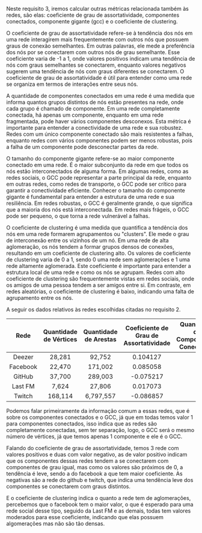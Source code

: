 Neste requisito 3, iremos calcular outras métricas relacionada também às redes, são elas: coeficiente de grau de assortatividade, componentes conectados, componente gigante (gcc) e o coeficiente de clustering.

O coeficiente de grau de assortatividade refere-se à tendência dos nós em uma rede interagirem mais frequentemente com outros nós que possuem graus de conexão semelhantes. Em outras palavras, ele mede a preferência dos nós por se conectarem com outros nós de grau semelhante. Esse coeficiente varia de -1 a 1, onde valores positivos indicam uma tendência de nós com graus semelhantes se conectarem, enquanto valores negativos sugerem uma tendência de nós com graus diferentes se conectarem. O coeficiente de grau de assortatividade é útil para entender como uma rede se organiza em termos de interações entre seus nós. 

A quantidade de componentes conectados em uma rede é uma medida que informa quantos grupos distintos de nós estão presentes na rede, onde cada grupo é chamado de componente. Em uma rede completamente conectada, há apenas um componente, enquanto em uma rede fragmentada, pode haver vários componentes desconexos. Esta métrica é importante para entender a conectividade de uma rede e sua robustez. Redes com um único componente conectado são mais resistentes a falhas, enquanto redes com vários componentes podem ser menos robustas, pois a falha de um componente pode desconectar partes da rede.

O tamanho do componente gigante refere-se ao maior componente conectado em uma rede. É o maior subconjunto da rede em que todos os nós estão interconectados de alguma forma. Em algumas redes, como as redes sociais, o GCC pode representar a parte principal da rede, enquanto em outras redes, como redes de transporte, o GCC pode ser crítico para garantir a conectividade eficiente. Conhecer o tamanho do componente gigante é fundamental para entender a estrutura de uma rede e sua resiliência. Em redes robustas, o GCC é geralmente grande, o que significa que a maioria dos nós está interconectada. Em redes mais frágeis, o GCC pode ser pequeno, o que torna a rede vulnerável a falhas.

O coeficiente de clustering é uma medida que quantifica a tendência dos nós em uma rede formarem agrupamentos ou "clusters". Ele mede o grau de interconexão entre os vizinhos de um nó. Em uma rede de alta aglomeração, os nós tendem a formar grupos densos de conexões, resultando em um coeficiente de clustering alto. Os valores de coeficiente de clustering varia de 0 a 1, sendo 0 uma rede sem aglomerações e 1 uma rede altamente aglomerada. Este coeficiente é importante para entender a estrutura local de uma rede e como os nós se agrupam. Redes com alto coeficiente de clustering são frequentemente vistas em redes sociais, onde os amigos de uma pessoa tendem a ser amigos entre si. Em contraste, em redes aleatórias, o coeficiente de clustering é baixo, indicando uma falta de agrupamento entre os nós.

A seguir os dados relativos às redes escolhidas citadas no requisito 2.

|   Rede   | Quantidade de Vértices | Quantidade de Arestas | Coeficiente de Grau de Assortatividade | Quantidade de Componentes Conectados | Tamanho do Componente Gigante (GCC) | Coeficiente de Clustering Médio |
|:-------:|:-----------------------:|:----------------------:|:------------------------------------:|:-----------------------------------:|:----------------------------------:|:-------------------------------:|
|  Deezer  |          28,281         |         92,752         |              0.104127               |                 1                 |             28,281             |           0.141160            |
| Facebook |          22,470         |        171,002         |              0.085058               |                 1                 |             22,470             |           0.359738            |
|  GitHub  |          37,700         |        289,003         |             -0.075217               |                 1                 |             37,700             |           0.167537            |
| Last FM  |           7,624         |         27,806         |              0.017073               |                 1                 |              7,624             |           0.219418            |
|  Twitch  |         168,114         |       6,797,557         |             -0.086857               |                 1                 |            168,114             |           0.159925            |


Podemos falar primeiramente da informação comum a essas redes, que é sobre os componentes conectados e o GCC, já que em todas temos valor 1 para componentes conectados, isso indica que as redes são completamente conectadas, sem ter separação, logo, o GCC será o mesmo número de vértices, já que temos apenas 1 componente e ele é o GCC.

Falando do coeficiente de grau de assortatividade, temos 3 rede com valores positivos e duas com valor negativo, as de valor positivo indicam que os componentes dessas redes tendem a se conectarem com componentes de grau igual, mas como os valores são próximos de 0, a tendência é leve, sendo a do facebook a que tem maior coeficiente. As negativas são a rede do github e twitch, que indica uma tendência leve dos componentes se conectarem com graus distintos.

E o coeficiente de clustering indica o quanto a rede tem de aglomerações, percebemos que o facebook tem o maior valor, o que é esperado para uma rede social desse tipo, seguido da Last FM e as demais, todas tem valores moderados para esse coeficiente, indicando que elas possuem algomerações mas não são tão densas.